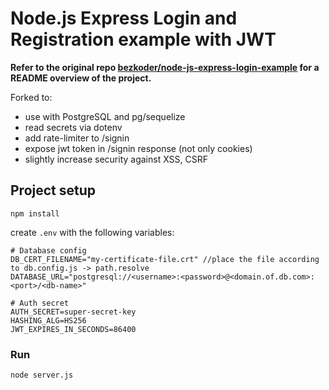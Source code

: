 # Node.js Express Login and Registration example with JWT

**Refer to the original repo [bezkoder/node-js-express-login-example](https://github.com/bezkoder/node-js-express-login-example) for a README overview of the project.**

Forked to:
- use with PostgreSQL and pg/sequelize
- read secrets via dotenv
- add rate-limiter to /signin
- expose jwt token in /signin response (not only cookies)
- slightly increase security against XSS, CSRF 

## Project setup
```
npm install
```
create `.env` with the following variables:  
```
# Database config
DB_CERT_FILENAME="my-certificate-file.crt" //place the file according to db.config.js -> path.resolve
DATABASE_URL="postgresql://<username>:<password>@<domain.of.db.com>:<port>/<db-name>"

# Auth secret
AUTH_SECRET=super-secret-key
HASHING_ALG=HS256
JWT_EXPIRES_IN_SECONDS=86400
```


### Run
```
node server.js
```
